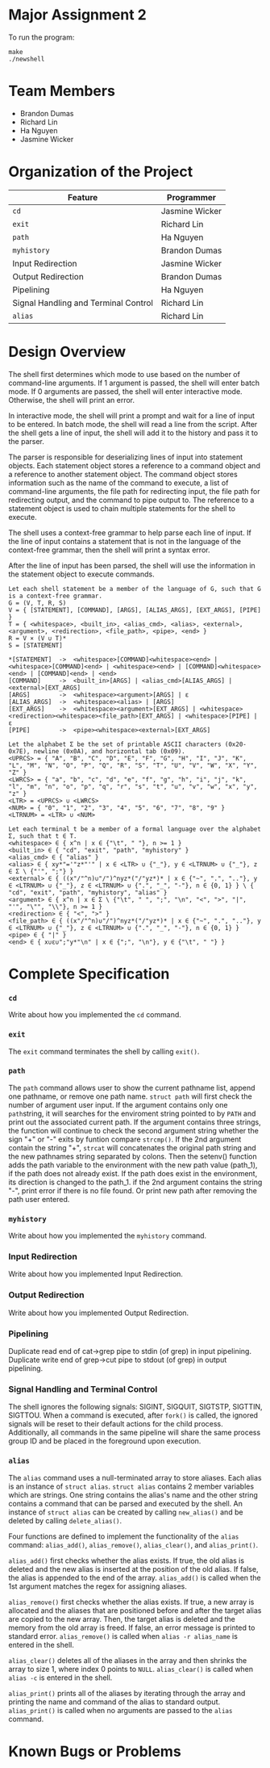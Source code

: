 # Major Assignment 2
To run the program:
```
make
./newshell
```
# Team Members
- Brandon Dumas
- Richard Lin
- Ha Nguyen
- Jasmine Wicker

# Organization of the Project
| Feature | Programmer |
| --- | --- |
| ```cd``` | Jasmine Wicker |
| ```exit``` | Richard Lin |
| ```path``` | Ha Nguyen |
| ```myhistory``` | Brandon Dumas |
| Input Redirection | Jasmine Wicker |
| Output Redirection | Brandon Dumas |
| Pipelining | Ha Nguyen |
| Signal Handling and Terminal Control | Richard Lin |
| ```alias``` | Richard Lin |

# Design Overview
The shell first determines which mode to use based on the number of command-line arguments. If 1 argument is passed, the
shell will enter batch mode. If 0 arguments are passed, the shell will enter interactive mode. Otherwise, the shell will
print an error.

In interactive mode, the shell will print a prompt and wait for a line of input to be entered. In batch mode, the shell
will read a line from the script. After the shell gets a line of input, the shell will add it to the history and pass it
to the parser.

The parser is responsible for deserializing lines of input into statement objects. Each statement object stores a
reference to a command object and a reference to another statement object. The command object stores information such as
the name of the command to execute, a list of command-line arguments, the file path for redirecting input, the file path
for redirecting output, and the command to pipe output to. The reference to a statement object is used to chain multiple
statements for the shell to execute.

The shell uses a context-free grammar to help parse each line of input. If the line of input contains a statement that
is not in the language of the context-free grammar, then the shell will print a syntax error.

After the line of input has been parsed, the shell will use the information in the statement object to execute commands.
```
Let each shell statement be a member of the language of G, such that G is a context-free grammar.
G = (V, T, R, S)
V = { [STATEMENT], [COMMAND], [ARGS], [ALIAS_ARGS], [EXT_ARGS], [PIPE] }
T = { <whitespace>, <built_in>, <alias_cmd>, <alias>, <external>, <argument>, <redirection>, <file_path>, <pipe>, <end> }
R = V × (V ∪ T)*
S = [STATEMENT]

*[STATEMENT]  ->  <whitespace>[COMMAND]<whitespace><end> | <whitespace>[COMMAND]<end> | <whitespace><end> | [COMMAND]<whitespace><end> | [COMMAND]<end> | <end>
[COMMAND]     ->  <built_in>[ARGS] | <alias_cmd>[ALIAS_ARGS] | <external>[EXT_ARGS]
[ARGS]        ->  <whitespace><argument>[ARGS] | ε
[ALIAS_ARGS]  ->  <whitespace><alias> | [ARGS]
[EXT_ARGS]    ->  <whitespace><argument>[EXT_ARGS] | <whitespace><redirection><whitespace><file_path>[EXT_ARGS] | <whitespace>[PIPE] | ε
[PIPE]        ->  <pipe><whitespace><external>[EXT_ARGS]

Let the alphabet Σ be the set of printable ASCII characters (0x20-0x7E), newline (0x0A), and horizontal tab (0x09).
<UPRCS> = { "A", "B", "C", "D", "E", "F", "G", "H", "I", "J", "K", "L", "M", "N", "O", "P", "Q", "R", "S", "T", "U", "V", "W", "X", "Y", "Z" }
<LWRCS> = { "a", "b", "c", "d", "e", "f", "g", "h", "i", "j", "k", "l", "m", "n", "o", "p", "q", "r", "s", "t", "u", "v", "w", "x", "y", "z" }
<LTR> = <UPRCS> ∪ <LWRCS>
<NUM> = { "0", "1", "2", "3", "4", "5", "6", "7", "8", "9" }
<LTRNUM> = <LTR> ∪ <NUM>

Let each terminal t be a member of a formal language over the alphabet Σ, such that t ∈ T.
<whitespace> ∈ { x^n | x ∈ {"\t", " "}, n >= 1 }
<built_in> ∈ { "cd", "exit", "path", "myhistory" }
<alias_cmd> ∈ { "alias" }
<alias> ∈ { xy*"='"z*"'" | x ∈ <LTR> ∪ {"_"}, y ∈ <LTRNUM> ∪ {"_"}, z ∈ Σ \ {"'", ";"} }
<external> ∈ { ((x"/"^n)∪"/")^nyz*("/"yz*)* | x ∈ {"~", ".", ".."}, y ∈ <LTRNUM> ∪ {"_"}, z ∈ <LTRNUM> ∪ {".", "_", "-"}, n ∈ {0, 1} } \ { "cd", "exit", "path", "myhistory", "alias" }
<argument> ∈ { x^n | x ∈ Σ \ {"\t", " ", ";", "\n", "<", ">", "|", "'", "\"", "\\"}, n >= 1 }
<redirection> ∈ { "<", ">" }
<file_path> ∈ { ((x"/"^n)∪"/")^nyz*("/"yz*)* | x ∈ {"~", ".", ".."}, y ∈ <LTRNUM> ∪ {"_"}, z ∈ <LTRNUM> ∪ {".", "_", "-"}, n ∈ {0, 1} }
<pipe> ∈ { "|" }
<end> ∈ { x∪ε∪";"y*"\n" | x ∈ {";", "\n"}, y ∈ {"\t", " "} }
```

# Complete Specification
### ```cd```
Write about how you implemented the ```cd``` command.
### ```exit```
The ```exit``` command terminates the shell by calling ```exit()```.
### ```path```
The ```path``` command allows user to show the current pathname list, append one pathname, or remove one path name. ```struct path``` will first check the number of argument user input. 
If the argument contains only one ```path```string, it will searches for the enviroment string pointed to by ```PATH``` and print out the associated current path. If the argument contains three strings, the function will continue to check the second argument string whether the sign "+" or "-" exits by funtion compare ```strcmp()```. 
If the 2nd argument contain the string "+", ```strcat``` will concatenates the original path string and the new pathnames string separated by colons. Then the setenv() function adds the path variable to the environment with the new path value (path_1), if the path does not already exist.  If the path does exist in the environment, its direction is changed to the path_1.
if the 2nd argument contains the string "-", print error if there is no file found. Or print new path after removing the path user entered.
### ```myhistory```
Write about how you implemented the ```myhistory``` command.
### Input Redirection
Write about how you implemented Input Redirection.
### Output Redirection
Write about how you implemented Output Redirection.
### Pipelining
Duplicate read end of cat->grep pipe to stdin (of grep) in input pipelining. Duplicate write end of grep->cut pipe to stdout (of grep) in output pipelining.   
### Signal Handling and Terminal Control
The shell ignores the following signals: SIGINT, SIGQUIT, SIGTSTP, SIGTTIN, SIGTTOU. When a command is executed, after ```fork()``` is called, the ignored signals will be reset to their default actions for the child process. Additionally, all commands in the same pipeline will share the same process group ID and be placed in the foreground upon execution.
### ```alias```
The ```alias``` command uses a null-terminated array to store aliases. Each alias is an instance of ```struct alias```. ```struct alias``` contains 2 member variables which are strings. One string contains the alias's name and the other string contains a command that can be parsed and executed by the shell. An instance of ```struct alias``` can be created by calling ```new_alias()``` and be deleted by calling ```delete_alias()```.

Four functions are defined to implement the functionality of the ```alias``` command: ```alias_add()```, ```alias_remove()```, ```alias_clear()```, and ```alias_print()```.

```alias_add()``` first checks whether the alias exists. If true, the old alias is deleted and the new alias is inserted at the position of the old alias. If false, the alias is appended to the end of the array. ```alias_add()``` is called when the 1st argument matches the regex for assigning aliases.

```alias_remove()``` first checks whether the alias exists. If true, a new array is allocated and the aliases that are positioned before and after the target alias are copied to the new array. Then, the target alias is deleted and the memory from the old array is freed. If false, an error message is printed to standard error. ```alias_remove()``` is called when ```alias -r alias_name``` is entered in the shell.

```alias_clear()``` deletes all of the aliases in the array and then shrinks the array to size 1, where index 0 points to ```NULL```. ```alias_clear()``` is called when ```alias -c``` is entered in the shell.

```alias_print()``` prints all of the aliases by iterating through the array and printing the name and command of the alias to standard output. ```alias_print()``` is called when no arguments are passed to the ```alias``` command.

# Known Bugs or Problems

